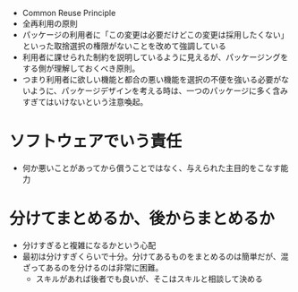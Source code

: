 - Common Reuse Principle
- 全再利用の原則
- パッケージの利用者に「この変更は必要だけどこの変更は採用したくない」といった取捨選択の権限がないことを改めて強調している
- 利用者に課せられた制約を説明しているように見えるが、パッケージングをする側が理解しておくべき原則。
- つまり利用者に欲しい機能と都合の悪い機能を選択の不便を強いる必要がないように、パッケージデザインを考える時は、一つのパッケージに多く含みすぎてはいけないという注意喚起。

# ソフトウェアでいう責任
- 何か悪いことがあってから償うことではなく、与えられた主目的をこなす能力

# 分けてまとめるか、後からまとめるか
- 分けすぎると複雑になるかという心配
- 最初は分けすぎくらいで十分。分けてあるものをまとめるのは簡単だが、混ざってあるのを分けるのは非常に困難。
	- スキルがあれば後者でも良いが、そこはスキルと相談して決める
